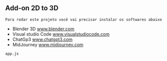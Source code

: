 ## Add-on 2D to 3D ##

````
Para rodar este projeto você vai precisar instalar os softwares abaixo
````
* Blender 3D www.blender.com
* Visual studio Code www.visualstudiocode.com
* ChatGp3 www.chatgpt3.com
* MidJourney www.midjourney.com
````
app.js
````
